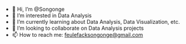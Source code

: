 - 👋 Hi, I’m @Songonge
- 👀 I’m interested in Data Analysis
- 🌱 I’m currently learning about Data Analysis, Data Visualization, etc.
- 💞️ I’m looking to collaborate on Data Analysis projects
- 📫 How to reach me: feulefacksongonge@gmail.com
  
<!---
EdwigeFS/EdwigeFS is a ✨ special ✨ repository because its `README.md` (this file) appears on your GitHub profile.
You can click the Preview link to take a look at your changes.
--->
